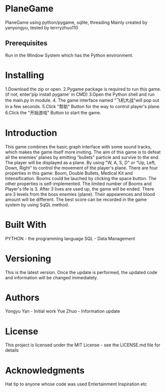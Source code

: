 # PlaneGame
PlaneGame using python/pygame, sqlite, threading
Mainly created by yanyongyu, tested by terrryzhuo110

## Prerequisites

Run in the Window System which has the Python environment.

# Installing
1.Download the zip or open.
2.Pygame package is required to run this game. 
(if not, enter'pip install pygame' in CMD)
3.Open the Python shell and run the main.py in module.
4. The game interface named "飞机大战"will pop out in a few seconds.
5.Click "帮助" Button for the way to control player's plane.
6.Click the "开始游戏" Button to start the game.

# Introduction
This game combines the basic graph interface with some sound tracks, which makes the game itself more inviting.
The aim of this game is to defeat all the enemies' planes by emitting "bullets" particle and survive to the end.
The player will be displayed as a plane. By using "W, A, S, D" or "Up, Left, Down, Right" to control the movement of the player's plane.
There are four properties in this game: Boom, Double Bullets, Medical Kit and Intensification. Booms could be lauched by clicking the space button. The other properties is self-implemented.
The limited number of Booms and Player's life is 3. After 3 lives are used up, the game will be ended.
There are 3 levels from the boss enemies (plane). Their appearences and blood amount will be different.
The best score can be recorded in the game system by using SqQL method.

# Built With
PYTHON - the programming language
SQL - Data Management


# Versioning
This is the latest version. Once the update is performed, the updated code and information will be changed immediately.

# Authors
Yongyu Yan - Initial work 
Yue Zhuo - Information update

# License
This project is licensed under the MIT License - see the LICENSE.md file for details

# Acknowledgments
Hat tip to anyone whose code was used
Entertainment
Inspiration
etc
